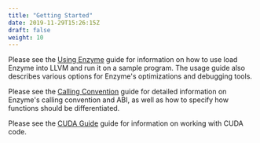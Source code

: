 ```yaml
---
title: "Getting Started"
date: 2019-11-29T15:26:15Z
draft: false
weight: 10
---
```


Please see the [Using Enzyme](/getting_started/UsingEnzyme) guide for information on how to use load Enzyme into LLVM and run it on a sample program. The usage guide also describes various options for Enzyme's optimizations and debugging tools.

Please see the [Calling Convention](/getting_started/CallingConvention) guide for detailed information on Enzyme's calling convention and ABI, as well as how to specify how functions should be differentiated.

Please see the [CUDA Guide](/getting_started/CUDAGuide) guide for information on working with CUDA code.
